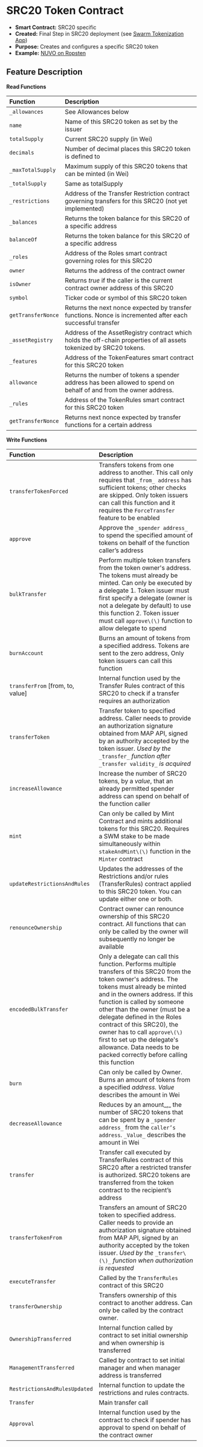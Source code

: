 # SRC20 Token Contract

* **Smart Contract:** SRC20 specific
* **Created:** Final Step in SRC20 deployment \(see [Swarm Tokenization App](https://swarm.app/)\)
* **Purpose:** Creates and configures a specific SRC20 token
* **Example:**  [NUVO on Ropsten](https://ropsten.etherscan.io/token/0xAe3CB523328ae4A8E5aFa6E1b856c7F6C67a7d28)  

## Feature Description

**Read Functions**

| Function | Description |
| :--- | :--- |
| `_allowances` | See Allowances below |
| `name` | Name of this SRC20 token as set by the issuer |
| `totalSupply` | Current SRC20 supply \(in Wei\) |
| `decimals` | Number of decimal places this SRC20 token is defined to |
| `_maxTotalSupply` | Maximum supply of this SRC20 tokens that can be minted \(in Wei\) |
| `_totalSupply` | Same as totalSupply |
| `_restrictions` | Address of the Transfer Restriction contract governing transfers for this SRC20 \(not yet implemented\) |
| `_balances` | Returns the token balance for this SRC20 of a specific address |
| `balanceOf` | Returns the token balance for this SRC20 of a specific address |
| `_roles` | Address of the Roles smart contract governing roles for this SRC20 |
| `owner` | Returns the address of the contract owner |
| `isOwner` | Returns _true_ if the caller is the current contract owner address of this SRC20 |
| `symbol` | Ticker code or symbol of this SRC20 token |
| `getTransferNonce` | Returns the next nonce expected by transfer functions. Nonce is incremented after each successful transfer |
| `_assetRegistry` | Address of the AssetRegistry contract which holds the off-chain properties of all assets tokenized by SRC20 tokens. |
| `_features` | Address of the TokenFeatures smart contract for this SRC20 token |
| `allowance` | Returns the number of tokens a spender address has been allowed to spend on behalf of and from the owner address. |
| `_rules` | Address of the TokenRules smart contract for this SRC20 token |
| `getTransferNonce` | Returns next nonce expected by transfer functions for a certain address |

**Write Functions**

| Function | Description |
| :--- | :--- |
| `transferTokenForced` | Transfers tokens from one address to another. This call only requires that `_from_ address` has sufficient tokens; other checks are skipped. Only token issuers can call this function and it requires the `ForceTransfer` feature to be enabled |
| `approve` | Approve the `_spender address_` to spend the specified amount of tokens on behalf of the function caller’s address |
| `bulkTransfer` | Perform multiple token transfers from the token owner's address. The tokens must already be minted. Can only be executed by a delegate  1. Token issuer must first specify a delegate \(owner is not a delegate by default\) to use this function  2. Token issuer must call `approve\(\)` function to allow delegate to spend |
| `burnAccount` | Burns an amount of tokens from a specified address. Tokens are sent to the zero address, Only token issuers can call this function |
| `transferFrom` \[from, to, value\] | Internal function used by the Transfer Rules contract of this SRC20 to check if a transfer requires an authorization |
| `transferToken` | Transfer token to specified address. Caller needs to provide an authorization signature obtained from MAP API, signed by an authority accepted by the token issuer. _Used by the_ `_transfer_` _function after_ `_transfer validity_` _is acquired_ |
| `increaseAllowance` | Increase the number of SRC20 tokens, by a _value_, that an already permitted spender address can spend on behalf of the function caller |
| `mint` | Can only be called by Mint Contract and mints additional tokens for this SRC20. Requires a SWM stake to be made simultaneously within `stakeAndMint\(\)` function in the `Minter` contract |
| `updateRestrictionsAndRules` | Updates the addresses of the Restrictions and/or rules \(TransferRules\) contract applied to this SRC20 token. You can update either one or both. |
| `renounceOwnership` | Contract owner can renounce ownership of this SRC20 contract. All functions that can only be called by the owner will subsequently no longer be available |
| `encodedBulkTransfer` | Only a delegate can call this function. Performs multiple transfers of this SRC20 from the token owner's address. The tokens must already be minted and in the owners address. If this function is called by someone other than the owner \(must be a delegate defined in the Roles contract of this SRC20\), the owner has to call `approve\(\)` first to set up the delegate's allowance. Data needs to be packed correctly before calling this function |
| `burn` | Can only be called by Owner. Burns an amount of tokens from a specified _address._ _Value_ describes the amount in Wei |
| `decreaseAllowance` | Reduces by an amount_,_ the number of SRC20 tokens that can be spent by a `_spender address_` from the `caller’s address`. `_Value_` describes the amount in Wei |
| `transfer` | Transfer call executed by TransferRules contract of this SRC20 after a restricted transfer is authorized. SRC20 tokens are transferred from the token contract to the recipient’s address |
| `transferTokenFrom` | Transfers an amount of SRC20 token to specified address. Caller needs to provide an authorization signature obtained from MAP API, signed by an authority accepted by the token issuer. _Used by the_ `_transfer\(\)_` _function when authorization is requested_ |
| `executeTransfer` | Called by the `TransferRules` contract of this SRC20 |
| `transferOwnership` | Transfers ownership of this contract to another address. Can only be called by the contract owner. |
| `OwnershipTransferred` | Internal function called by contract to set initial ownership and when ownership is transferred |
| `ManagementTransferred` | Called by contract to set initial manager and when manager address is transferred |
| `RestrictionsAndRulesUpdated` | Internal function to update the restrictions and rules contracts. |
| `Transfer` | Main transfer call |
| `Approval` | Internal function used by the contract to check if spender has approval to spend on behalf of the contract owner |

